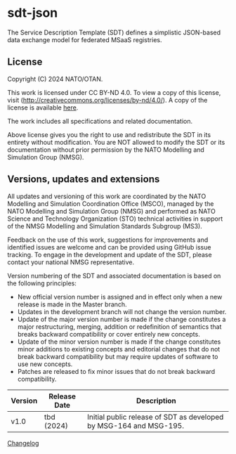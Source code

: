# sdt-json
The Service Description Template (SDT) defines a simplistic JSON-based data exchange model for federated MSaaS registries.

## License

Copyright (C) 2024 NATO/OTAN.

This work is licensed under CC BY-ND 4.0. To view a copy of this license, visit (http://creativecommons.org/licenses/by-nd/4.0/). A copy of the license is available [here](LICENSE.md).

The work includes all specifications and related documentation.

Above license gives you the right to use and redistribute the SDT in its entirety without modification. You are NOT allowed to modify the SDT or its documentation without prior permission by the NATO Modelling and Simulation Group (NMSG).

## Versions, updates and extensions

All updates and versioning of this work are coordinated by the NATO Modelling and Simulation Coordination Office (MSCO), managed by the NATO Modelling and Simulation Group (NMSG) and performed as NATO Science and Technology Organization (STO) technical activities in support of the NMSG Modelling and Simulation Standards Subgroup (MS3).

Feedback on the use of this work, suggestions for improvements and identified issues are welcome and can be provided using GitHub issue tracking. To engage in the development and update of the SDT, please contact your national NMSG representative.

Version numbering of the SDT and associated documentation is based on the following principles:

* New official version number is assigned and in effect only when a new release is made in the Master branch.
* Updates in the development branch will not change the version number.
* Update of the major version number is made if the change constitutes a major restructuring, merging, addition or redefinition of semantics that breaks backward compatibility or cover entirely new concepts.
* Update of the minor version number is made if the change constitutes minor additions to existing concepts and editorial changes that do not break backward compatibility but may require updates of software to use new concepts.
* Patches are released to fix minor issues that do not break backward compatibility.

|Version|Release Date| Description                                                             |
|---|---|-------------------------------------------------------------------------|
|v1.0|tbd (2024)| Initial public release of SDT as developed by MSG-164 and MSG-195. |

[Changelog](changelog.md)

